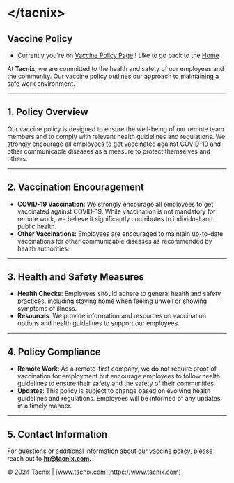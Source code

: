 # &lt;/tacnix&gt;

## Vaccine Policy

- Currently you're on [Vaccine Policy Page](https://www.tacnix.com/remote-policy) ! Like to go back to the [Home](https://www.tacnix.com)


At **Tacnix**, we are committed to the health and safety of our employees and the community. Our vaccine policy outlines our approach to maintaining a safe work environment.

---

## 1. **Policy Overview**

Our vaccine policy is designed to ensure the well-being of our remote team members and to comply with relevant health guidelines and regulations. We strongly encourage all employees to get vaccinated against COVID-19 and other communicable diseases as a measure to protect themselves and others.

---

## 2. **Vaccination Encouragement**

- **COVID-19 Vaccination**: We strongly encourage all employees to get vaccinated against COVID-19. While vaccination is not mandatory for remote work, we believe it significantly contributes to individual and public health.
- **Other Vaccinations**: Employees are encouraged to maintain up-to-date vaccinations for other communicable diseases as recommended by health authorities.

---

## 3. **Health and Safety Measures**

- **Health Checks**: Employees should adhere to general health and safety practices, including staying home when feeling unwell or showing symptoms of illness.
- **Resources**: We provide information and resources on vaccination options and health guidelines to support our employees.

---

## 4. **Policy Compliance**

- **Remote Work**: As a remote-first company, we do not require proof of vaccination for employment but encourage employees to follow health guidelines to ensure their safety and the safety of their communities.
- **Updates**: This policy is subject to change based on evolving health guidelines and regulations. Employees will be informed of any updates in a timely manner.

---

## 5. **Contact Information**

For questions or additional information about our vaccine policy, please reach out to **hr@tacnix.com**.

&copy; 2024 Tacnix | [www.tacnix.com](https://www.tacnix.com)
